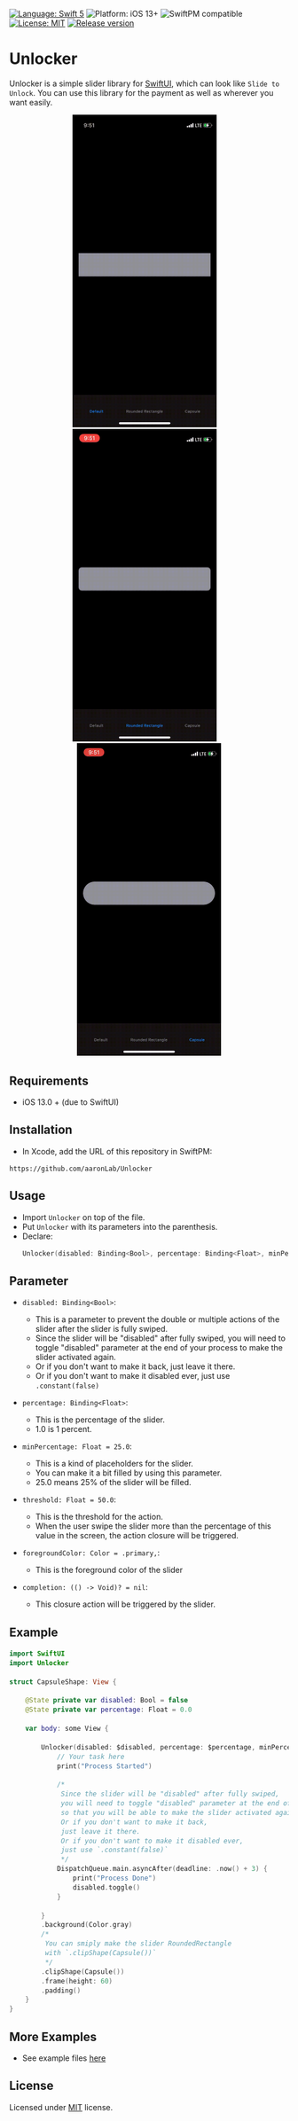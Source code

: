 [![Language: Swift 5](https://img.shields.io/badge/language-Swift5-orange?style=flat&logo=swift)](https://developer.apple.com/swift)
![Platform: iOS 13+](https://img.shields.io/badge/platform-iOS%2013%2B-blue?style=flat&logo=apple)
![SwiftPM compatible](https://img.shields.io/badge/SPM-compatible-brightgreen?style=flat&logo=swift)
[![License: MIT](https://img.shields.io/badge/license-MIT-lightgrey?style=flat)](https://github.com/aaronLab/SweetCardScanner/blob/main/LICENSE)
[![Release version](https://img.shields.io/badge/release-v1.0.0.alpha.1-blue)](https://github.com/aaronLab/SweetCardScanner/releases)

# Unlocker

Unlocker is a simple slider library for [SwiftUI](https://developer.apple.com/xcode/swiftui/), which can look like `Slide to Unlock`. You can use this library for the payment as well as wherever you want easily.

<center>
<img src="./Docs/preview1.gif" width="260">
&nbsp;
&nbsp;
<img src="./Docs/preview2.gif" width="260">
&nbsp;
&nbsp;
<img src="./Docs/preview3.gif" width="260">
</center>

## Requirements

- iOS 13.0 + (due to SwiftUI)

## Installation

- In Xcode, add the URL of this repository in SwiftPM:

```http
https://github.com/aaronLab/Unlocker
```

## Usage

- Import `Unlocker` on top of the file.
- Put `Unlocker` with its parameters into the parenthesis.
- Declare:
  ```Swift
  Unlocker(disabled: Binding<Bool>, percentage: Binding<Float>, minPercentage: Float = 25.0, threshold: Float = 50.0, foregroundColor: Color = .primary, completion: (() -> Void)? = nil)
  ```

## Parameter

- `disabled: Binding<Bool>`:

  - This is a parameter to prevent the double or multiple actions of the slider after the slider is fully swiped.
  - Since the slider will be "disabled" after fully swiped, you will need to toggle "disabled" parameter at the end of your process to make the slider activated again.
  - Or if you don't want to make it back, just leave it there.
  - Or if you don't want to make it disabled ever, just use `.constant(false)`

- `percentage: Binding<Float>`:

  - This is the percentage of the slider.
  - 1.0 is 1 percent.

- `minPercentage: Float = 25.0`:

  - This is a kind of placeholders for the slider.
  - You can make it a bit filled by using this parameter.
  - 25.0 means 25% of the slider will be filled.

- `threshold: Float = 50.0`:

  - This is the threshold for the action.
  - When the user swipe the slider more than the percentage of this value in the screen, the action closure will be triggered.

- `foregroundColor: Color = .primary,`:

  - This is the foreground color of the slider

- `completion: (() -> Void)? = nil`:
  - This closure action will be triggered by the slider.

## Example

```Swift
import SwiftUI
import Unlocker

struct CapsuleShape: View {

    @State private var disabled: Bool = false
    @State private var percentage: Float = 0.0

    var body: some View {

        Unlocker(disabled: $disabled, percentage: $percentage, minPercentage: 0.0, threshold: 50.0, foregroundColor: .red) {
            // Your task here
            print("Process Started")

            /*
             Since the slider will be "disabled" after fully swiped,
             you will need to toggle "disabled" parameter at the end of your process,
             so that you will be able to make the slider activated again.
             Or if you don't want to make it back,
             just leave it there.
             Or if you don't want to make it disabled ever,
             just use `.constant(false)`
             */
            DispatchQueue.main.asyncAfter(deadline: .now() + 3) {
                print("Process Done")
                disabled.toggle()
            }

        }
        .background(Color.gray)
        /*
         You can smiply make the slider RoundedRectangle
         with `.clipShape(Capsule())`
         */
        .clipShape(Capsule())
        .frame(height: 60)
        .padding()
    }
}
```

## More Examples

- See example files [here](https://github.com/aaronLab/Unlocker/tree/master/Examples/Examples)

## License

Licensed under [MIT](https://github.com/aaronLab/Unlocker/blob/master/LICENSE) license.
